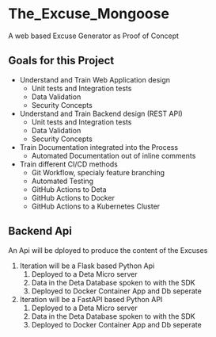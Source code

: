 # The_Excuse_Mongoose

A web based Excuse Generator as Proof of Concept

## Goals for this Project

- Understand and Train Web Application design
  - Unit tests and Integration tests
  - Data Validation
  - Security Concepts
- Understand and Train Backend design (REST API)
  - Unit tests and Integration tests
  - Data Validation
  - Security Concepts
- Train Documentation integrated into the Process
  - Automated Documentation out of inline comments
- Train different CI/CD methods
  - Git Workflow, specialy feature branching
  - Automated Testing
  - GitHub Actions to Deta
  - GitHub Actions to Docker
  - GitHub Actions to a Kubernetes Cluster

## Backend Api

An Api will be dployed to produce the content of the Excuses

1. Iteration will be a Flask based Python Api  
   1. Deployed to a Deta Micro server
   2. Data in the Deta Database spoken to with the SDK
   3. Deployed to Docker Container App and Db seperate
2. Iteration will be a FastAPI based Python API
   1. Deployed to a Deta Micro server
   2. Data in the Deta Database spoken to with the SDK
   3. Deployed to Docker Container App and Db seperate
